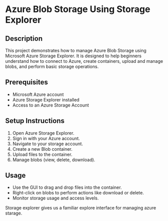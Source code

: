 # Azure Blob Storage Using Storage Explorer

## Description
This project demonstrates how to manage Azure Blob Storage using Microsoft Azure Storage Explorer. It is designed to help beginners understand how to connect to Azure, create containers, upload and manage blobs, and perform basic storage operations.

## Prerequisites
- Microsoft Azure account
- Azure Storage Explorer installed
- Access to an Azure Storage Account

## Setup Instructions
1. Open Azure Storage Explorer.
2. Sign in with your Azure account.
3. Navigate to your storage account.
4. Create a new Blob container.
5. Upload files to the container.
6. Manage blobs (view, delete, download).

## Usage
- Use the GUI to drag and drop files into the container.
- Right-click on blobs to perform actions like download or delete.
- Monitor storage usage and access levels.



Storage explorer gives us a familiar explore interface for managing azure starage.  
